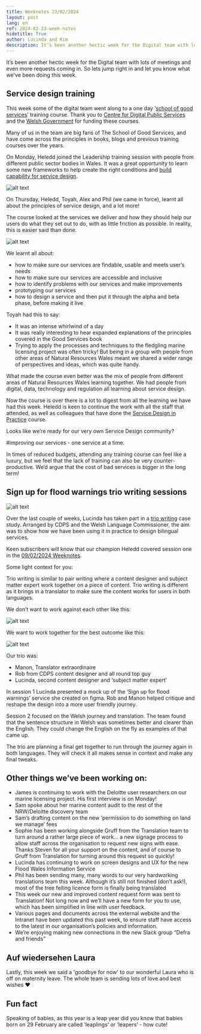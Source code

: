 ```yaml
---
title: Weeknotes 23/02/2024
layout: post
lang: en
ref: 2024-02-23-week-notes
hidetitle: True
author: Lucinda and Kim
description: It’s been another hectic week for the Digital team with lots of meetings and even more requests coming in.
---
```


It’s been another hectic week for the Digital team with lots of meetings and even more requests coming in. So lets jump right in and let you know what we've been doing this week. 

## Service design training

This week some of the digital team went along to a one day ‘[school of good services](https://good.services/blog)’ training course. Thank you to [Centre for Digital Public Services](https://digitalpublicservices.gov.wales/home) and the [Welsh Government](https://www.gov.wales/) for funding these courses.

Many of us in the team are big fans of The School of Good Services, and have come across the principles in books, blogs and previous training courses over the years. 

On Monday, Heledd joined the Leadership training session with people from different public sector bodies in Wales. It was a great opportunity to learn some new frameworks to help  create the right conditions and [build capability for service design](https://good.services/blog/how-to-build-design-capability-step-by-step).

![alt text](https://github.com/nrw-digital/week-notes/blob/20d282e4df3492b479799307d105b25b984f5213/images/23-02-2024-001.png?raw=true)

On Thursday, Heledd, Toyah, Alex and Phil (we came in force), learnt all about the principles of service design, and a lot more!

The course looked at the services we deliver and how they should help our users do what they set out to do, with as little friction as possible. In reality, this is easier said than done.

![alt text](https://github.com/nrw-digital/week-notes/blob/a838d57283612bfdc2ccaa9a1deace6f40c5e995/images/23-02-2024-002.png?raw=true)

We learnt all about:

+ how to make sure our services are findable, usable and meets user’s needs
+ how to make sure our services are accessible and inclusive
+ how to identify problems with our services and make improvements
+ prototyping our services
+ how to design a service and then put it through the alpha and beta phase, before making it live

Toyah had this to say:

+ It was an intense whirlwind of a day
+ It was really interesting to hear expanded explanations of the principles covered in the Good Services book
+ Trying to apply the processes and techniques to the fledgling marine licensing project was often tricky! But being in a group with people from other areas of Natural Resources Wales meant we shared a wider range of perspectives and ideas, which was quite handy.

What made the course even better was the mix of people from different areas of Natural Resources Wales learning together. We had people from digital, data, technology and regulation all learning about service design.

Now the course is over there is a lot to digest from all the learning we have had this week. Heledd is keen to continue the work with all the staff that attended, as well as colleagues that have done the [Service Design in Practice](https://www.weareserviceworks.com/service-design-in-practice) course.  

Looks like we’re ready for our very own Service Design community? 

#improving our services - one service at a time.

In times of reduced budgets, attending any training course can feel like a luxury, but we feel that the lack of training can also be very counter-productive. We’d argue that the cost of bad services is bigger in the long term!

## Sign up for flood warnings trio writing sessions

![alt text](https://github.com/nrw-digital/week-notes/blob/fd7210a7cabb77c6e033541652557a6c3a4ba0e4/images/23-02-2024-003.PNG?raw=true)

Over the last couple of weeks, Lucinda has taken part in a [trio writing](https://bookshop.org/p/books/trio-writing-designing-bilingual-content-for-user-centred-services-robert-mills/20849184) case study. Arranged by CDPS and the Welsh Language Commissioner, the aim was to show how we have been using it in practice to design bilingual services.

Keen subscribers will know that our champion Heledd covered session one in the [09/02/2024 Weeknotes](https://nrw-digital.github.io/week-notes/en/updates/2024/02/09/week-notes.html).

Some light context for you:

Trio writing is similar to pair writing where a content designer and subject matter expert work together on a piece of content. Trio writing is different as it brings in a translator to make sure the content works for users in both languages.

We don’t want to work against each other like this:

![alt text](https://github.com/nrw-digital/week-notes/blob/c72bc536e2addb2e2540fc9a38c705926c2ef8f3/images/23-02-2024-004.png?raw=true)

We want to work together for the best outcome like this: 

![alt text](https://github.com/nrw-digital/week-notes/blob/c72bc536e2addb2e2540fc9a38c705926c2ef8f3/images/23-02-2024-005.png?raw=true)

Our trio was:

+ Manon, Translator extraordinaire
+ Rob from CDPS content designer and all round top guy
+ Lucinda, second content designer and ‘subject matter expert’ 

In session 1 Lucinda presented a mock up of the ‘Sign up for flood warnings’ service she created on figma. Rob and Manon helped critique and reshape the design into a more user friendly journey.

Session 2 focused on the Welsh journey and translation. The team found that the sentence structure in Welsh was sometimes better and clearer than the English. They could change the English on the fly as examples of that came up.

The trio are planning a final get together to run through the journey again in both languages. They will check it all makes sense in context and make any final tweaks.

## Other things we’ve been working on:

+ James is continuing to work with the Deloitte user researchers on our marine licensing project. His first interview is on Monday!
+ Sam spoke about her marine content audit to the rest of the NRW/Deloitte discovery team
+ Sam’s drafting content on the new ‘permission to do something on land we manage’ fees
+ Sophie has been working alongside Gruff from the Translation team to turn around a rather large piece of work… a new signage process to allow staff across the organisation to request new signs with ease. Thanks Steven for all your support on the content, and of course to Gruff from Translation for turning around this request so quickly!
+ Lucinda has continuing to work on screen designs and UX for the new Flood Wales Information Service
+ Phil has been sending many, many words to our very hardworking translations team this week. Although it’s still not finished (don’t ask!), most of the tree felling licence form is finally being translated
+ This week our new and improved content request form was sent to Translation! Not long now and we’ll have a new form for you to use, which has been simplified in line with user feedback.
+ Various pages and documents across the external website and the Intranet have been updated this past week, to ensure staff have access to the latest in our organisation’s policies and information.
+ We’re enjoying making new connections in the new Slack group “Defra and friends”

## Auf wiedersehen Laura

Lastly, this week we said a 'goodbye for now' to our wonderful Laura who is off on maternity leave. The whole team is sending lots of love and best wishes ❤️

## Fun fact

Speaking of babies, as this year is a leap year did you know that babies born on 29 February are called ‘leaplings’ or ‘leapers’ - how cute!

